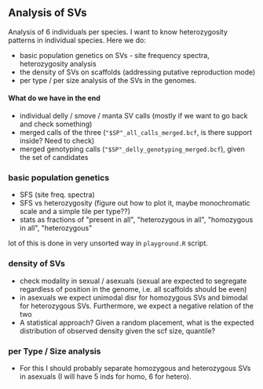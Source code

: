 ## Analysis of SVs

Analysis of 6 individuals per species. I want to know heterozygosity patterns in individual species. Here we do:

 - basic population genetics on SVs - site frequency spectra, heterozygosity analysis
 - the density of SVs on scaffolds (addressing putative reproduction mode)
 - per type / per size analysis of the SVs in the genomes.

#### What do we have in the end

- individual delly / smove / manta SV calls (mostly if we want to go back and check something)
- merged calls of the three (`"$SP"_all_calls_merged.bcf`, is there support inside? Need to check)
- merged genotyping calls (`"$SP"_delly_genotyping_merged.bcf`), given the set of candidates

### basic population genetics

- SFS (site freq. spectra)
- SFS vs heterozygosity (figure out how to plot it, maybe monochromatic scale and a simple tile per type??)
- stats as fractions of "present in all", "heterozygous in all", "homozygous in all", "heterozygous"

lot of this is done in very unsorted way in `playground.R` script.

### density of SVs

- check modality in sexual / asexuals (sexual are expected to segregate regardless of position in the genome, i.e. all scaffolds should be even)
- in asexuals we expect unimodal disr for homozygous SVs and bimodal for heterozygous SVs. Furthermore, we expect a negative relation of the two
- A statistical approach? Given a random placement, what is the expected distribution of observed density given the scf size, quantile?

### per Type / Size analysis

- For this I should probably separate homozygous and heterozygous SVs in asexuals (I will have 5 inds for homo, 6 for hetero).